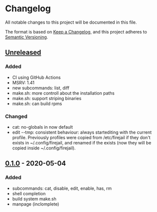 # Changelog
All notable changes to this project will be documented in this file.

The format is based on [Keep a Changelog](https://keepachangelog.com/en/1.0.0/),
and this project adheres to [Semantic Versioning](https://semver.org/spec/v2.0.0.html).

## [Unreleased]
### Added
- CI using GitHub Actions
- MSRV: 1.41
- new subcommands: list, diff
- make.sh: more controll about the installation paths
- make.sh: support striping binaries
- make.sh: can build rpms

### Changed
- cat: no-globals in now default
- edit --tmp: consistent behaviour: always startediting with the current profile.
  Previously profiles were copied from /etc/firejail if they don't exists in ~/.config/firejail,
  and renamed if the exists (now they will be copied inside ~/.config/firejail).

## [0.1.0] - 2020-05-04
### Added
- subcommands: cat, disable, edit, enable, has, rm
- shell completion
- build system make.sh
- manpage (inclomplete)


[Unreleased]: https://github.com/rusty-snake/fjp/compare/master...v0.1.0
[0.1.0]: https://github.com/rusty-snake/fjp/releases/tag/v0.1.0
